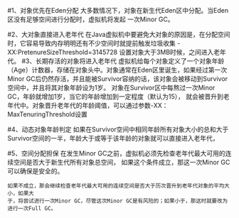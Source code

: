 #1、对象优先在Eden分配
    大多数情况下，对象在新生代Eden区中分配。当Eden区没有足够空间进行分配时，虚拟机将发起
    一次Minor GC。
    
#2、大对象直接进入老年代
    在Java虚拟机中要避免大对象的原因是，在分配空间时，它容易导致内存明明还有不少空间时就提前触发垃圾收集
    -XX:PretenureSizeThreshold=3145728 设置对象大于3MB时候，之间进入老年代。
#3、长期存活的对象将进入老年代
    虚拟机给每个对象定义了一个对象年龄（Age）计数器，存储在对象头中。对象通常在Eden区里诞生，如果经过第一次
    Minor GC后仍然存活，并且能被Survivor容纳的话，该对象会被移动到Survivor空间中，并且将其对象年龄设为1岁。
    对象在Survivor区中每熬过一次Minor GC，年龄就增加1岁，当它的年龄增加到一定程度（默认为15），
    就会被晋升到老年代中。对象晋升老年代的年龄阈值，可以通过参数-XX：MaxTenuringThreshold设置
    
#4、动态对象年龄判定
    如果在Survivor空间中相同年龄所有对象大小的总和大于
    Survivor空间的一半，年龄大于或等于该年龄的对象就可以直接进入老年代，
    
#5、空间分配担保
    在发生Minor GC之前，虚拟机必须先检查老年代最大可用的连续空间是否大于新生代所有对象总空间，
    如果这个条件成立，那这一次Minor GC可以确保是安全的。
    
    如果不成立，那会继续检查老年代最大可用的连续空间是否大于历次晋升到老年代对象的平均大小，如果大
    于，将尝试进行一次Minor GC，尽管这次Minor GC是有风险的；如果小于，那这时就要改为进行一次Full GC。
